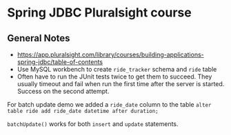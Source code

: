 # Spring JDBC Pluralsight course

## General Notes
* https://app.pluralsight.com/library/courses/building-applications-spring-jdbc/table-of-contents
* Use MySQL workbench to create `ride_tracker` schema and `ride` table
* Often have to run the JUnit tests twice to get them to succeed.  They usually timeout and fail when run the first time after the server is started.  Success on the second attempt.

For batch update demo we added a `ride_date` column to the table
	`alter table ride add ride_date datetime after duration;`
	
`batchUpdate()` works for both `insert` and `update` statements.
